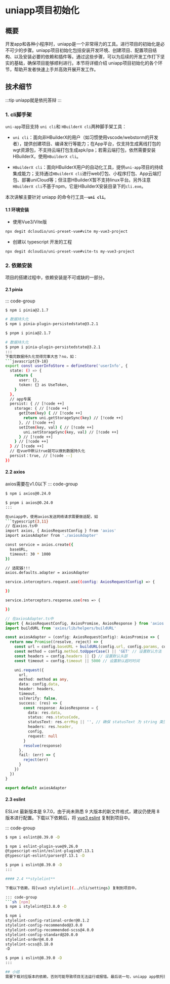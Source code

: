 # uniapp项目初始化

## 概要
开发app和各种小程序时，uniapp是一个非常得力的工具。进行项目的初始化是必不可少的步骤。uniapp项目初始化包括安装开发环境、创建项目、配置项目结构、以及安装必要的依赖和插件等。通过这些步骤，可以为后续的开发工作打下坚实的基础，确保项目能够顺利进行。本节将详细介绍 uniapp项目初始化的各个环节，帮助开发者快速上手并高效开展开发工作。

## 技术细节
:::tip
uniapp就是依托答辩
:::
### 1. cli脚手架
`uni-app`项目支持 `uni cli`和 `HBuilderX cli`两种脚手架工具：
* `uni cli`：面向非HBuilderX的用户（如习惯使用vscode/webstorm的开发者），提供创建项目、编译发行等能力；在App平台，仅支持生成离线打包的wgt资源包，不支持云端打包生成apk/ipa；若需云端打包，依然需要安装HBuilderX，使用`HBuilderX cli`。

* `HBuilderX cli`：面向HBuilderX用户的自动化工具，提供`uni-app`项目的持续集成能力；支持通过`HBuilderX cli`进行web打包、小程序打包、App云端打包、部署uniCloud等；但注意HBuilderX暂不支持linux平台。另外注意`HBuilderX cli`不基于npm，它是HBuilderX安装目录下的`cli.exe`。

本次讲解主要针对 uniapp 的命令行工具--**`uni cli`**。

#### 1.1 环境安装
* 使用Vue3/Vite版
```sh
npx degit dcloudio/uni-preset-vue#vite my-vue3-project
```
* 创建以 typescript 开发的工程
```sh
npx degit dcloudio/uni-preset-vue#vite-ts my-vue3-project
```
### 2. 依赖安装
项目的搭建过程中，依赖安装是不可或缺的一部分。

#### 2.1 **pinia**
::: code-group
```sh [npm]
$ npm i pinia@2.1.7

# 数据持久化
$ npm i pinia-plugin-persistedstate@3.2.1
```
```sh [pnpm]
$ pnpm i pinia@2.1.7

# 数据持久化
$ pnpm i pinia-plugin-persistedstate@3.2.1
:::
下载完数据持久化觉得完事大吉？no，如：
```javascript{9-18}
export const userInfoStore = defineStore('userInfo', {
  state: () => {
    return {
      user: {},
      token: {} as UseToken,
    }
  },
  // app专属
  persist: { // [!code ++]
    storage: { // [!code ++]
      getItem(key) { // [!code ++]
        return uni.getStorageSync(key) // [!code ++]
      }, // [!code ++]
      setItem(key, val) { // [!code ++]
        uni.setStorageSync(key, val) // [!code ++]
      } // [!code ++]
    } // [!code ++]
  } // [!code ++]
  // 在vue中默认true就可以做到数据持久化
  persist：true, // [!code --]
})
```
#### 2.2 **axios**
axios需要在v1.0以下
::: code-group
```sh [npm]
$ npm i axios@0.24.0
```
```sh [pnpm]
$ pnpm i axios@0.24.0
:::

在uniapp中，使用axios发送网络请求需要做适配，如
```typescript{3,11}
// 在axios.ts中 
import axios, { AxiosRequestConfig } from 'axios'
import axiosAdapter from './axiosAdapter'

const service = axios.create({
  baseURL,
  timeout: 30 * 1000
})

// 适配器!!!
axios.defaults.adapter = axiosAdapter

service.interceptors.request.use((config: AxiosRequestConfig) => {

})

service.interceptors.response.use(res => {

})
```
```typescript
// 在axiosAdapter.ts中
import { AxiosRequestConfig, AxiosPromise, AxiosResponse } from 'axios'
import buildURL from 'axios/lib/helpers/buildURL'

const axiosAdapter = (config: AxiosRequestConfig): AxiosPromise => {
  return new Promise((resolve, reject) => {
    const url = config.baseURL + buildURL(config.url, config.params, config.paramsSerializer) // 确保 url 为 string 类型
    const method = config.method.toUpperCase() || 'GET' // 设置默认方法
    const headers = config.headers || {} // 设置默认头部
    const timeout = config.timeout || 5000 // 设置默认超时时间

    uni.request({
      url,
      method: method as any,
      data: config.data,
      header: headers,
      timeout,
      sslVerify: false,
      success: (res) => {
        const response: AxiosResponse = {
          data: res.data,
          status: res.statusCode,
          statusText: res.errMsg || '', // 确保 statusText 为 string 类型
          headers: res.header,
          config,
          request: null
        }
        resolve(response)
      },
      fail: (err) => {
        reject(err)
      }
    })
  })
}

export default axiosAdapter
```

#### 2.3 **eslint**

ESLint 最新版本是 9.7.0，由于尚未熟悉 9 大版本的新文件格式，建议仍使用 8 版本进行配置。下载以下依赖后，将 [vue3 eslint](../cli/settings) 复制到项目中。

::: code-group
```sh [npm]
$ npm i eslint@8.39.0 -D

$ npm i eslint-plugin-vue@9.26.0
@typescript-eslint/eslint-plugin@7.13.1
@typescript-eslint/parser@7.13.1 -D
```
```sh [pnpm]
$ pnpm i eslint@8.39.0 -D
:::

#### 2.4 **stylelint**

下载以下依赖，将[vue3 stylelint](../cli/settings) 复制到项目中。

::: code-group
```sh [npm]
$ npm i stylelint@13.8.0 -D

$ npm i
stylelint-config-rational-order@0.1.2
stylelint-config-recommended@3.0.0
stylelint-config-recommended-scss@4.0.0
stylelint-config-standard@20.0.0
stylelint-order@4.0.0
stylelint-scss@3.18.0
-D
```
```sh [pnpm]
$ pnpm i eslint@8.39.0 -D
:::

## 小结
需要下载对应版本的依赖，否则可能导致项目无法运行或报错。最后说一句，uniapp app依托答辩。
